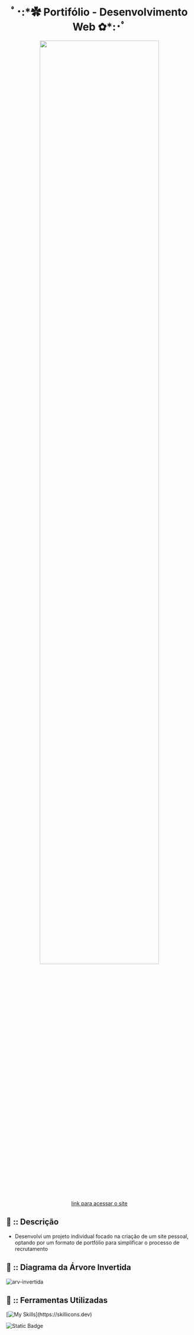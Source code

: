 <div align="center">

<h1> ﾟ･:*✿ Portifólio - Desenvolvimento Web ✿*:･ﾟ </h1>

<img width="80%" src="https://github.com/Cam1ss/Portifolio-replit/assets/125037138/4b3ddfe0-e604-4a86-ba3f-1c8607ab2b6f">

<a href="https://cam1ss.github.io/Portifolio-Meu/"  target="_blank">link para acessar o site</a>

</div>

<div align="left">

<h2> 🍓 :: Descrição </h2>
   
- Desenvolvi um projeto individual focado na criação de um site pessoal, optando por um formato de portfólio para simplificar o processo de recrutamento 

<h2> 🍓 :: Diagrama da Árvore Invertida </h2>

![arv-invertida](https://github.com/Cam1ss/Portifolio-replit/assets/125037138/f2bbfad9-d2e9-48cb-b552-e38e8272daf3)

<h2> 🍓 :: Ferramentas Utilizadas </h2>

[![My Skills](https://skillicons.dev/icons?i=,js,html,css,nodejs,replit,figma,vscode,)](https://skillicons.dev)

</div>

![Static Badge](https://img.shields.io/badge/STATUS-EM%20ANDAMENTO-brightgreen?style=for-the-badge&color=pink)
